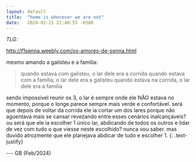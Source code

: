 ```yaml
---
layout: default
title:  "home is wherever we are not"
date:   2024-02-21 21:40:55 -0300
---
```



*TLG:*

http://f1senna.weebly.com/os-amores-de-senna.html

mesmo amando a galisteu e a familia:
> quando estava com galisteu, o lar dele era a corrida
> quando estava com a família, o lar dele era a galisteu
> quando estava na corrida, o lar dele era a família

sendo impossível reunir os 3, o lar é sempre onde ele NÃO estava no momento, porque o longe parece sempre mais verde e confortável.
será que depois de voltar da corrida ele ia cortar um dos lares porque não aguentava mais se cansar revezando entre esses cenários inalcançáveis?
ou será que ele ia escolher 1 único lar, abdicando de todos os outros e lidar de vez com tudo o que viesse neste escolhido? 
nunca vou saber. mas duvido atrozmente que ele planejava abdicar de tudo e escolher 1.
{: .text-justify}

--- GB (Feb/2024)
